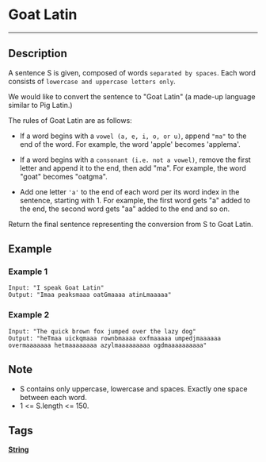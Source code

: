 # Goat Latin
-----
## Description
A sentence S is given, composed of words `separated by spaces`. Each word consists of `lowercase and uppercase letters only`.

We would like to convert the sentence to "Goat Latin" (a made-up language similar to Pig Latin.)

The rules of Goat Latin are as follows:

* If a word begins with a `vowel (a, e, i, o, or u)`, append `"ma"` to the end of the word.
For example, the word 'apple' becomes 'applema'.
 
* If a word begins with a `consonant (i.e. not a vowel)`, remove the first letter and append it to the end, then add "ma".
For example, the word "goat" becomes "oatgma".
 
* Add one letter `'a'` to the end of each word per its word index in the sentence, starting with 1.
For example, the first word gets "a" added to the end, the second word gets "aa" added to the end and so on.

Return the final sentence representing the conversion from S to Goat Latin. 

## Example
### Example 1
```
Input: "I speak Goat Latin"
Output: "Imaa peaksmaaa oatGmaaaa atinLmaaaaa"
```

### Example 2
```
Input: "The quick brown fox jumped over the lazy dog"
Output: "heTmaa uickqmaaa rownbmaaaa oxfmaaaaa umpedjmaaaaaa overmaaaaaaa hetmaaaaaaaa azylmaaaaaaaaa ogdmaaaaaaaaaa"
```

## Note
* S contains only uppercase, lowercase and spaces. Exactly one space between each word.
* 1 <= S.length <= 150.

## Tags
**[String](https://leetcode.com/tag/string)**
